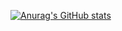 [![Anurag's GitHub stats](https://github-readme-stats.vercel.app/api?username=toshisugimo&count_private=true&show_icons=true)](https://github.com/anuraghazra/github-readme-stats)
